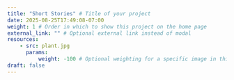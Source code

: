 ```yaml
---
title: "Short Stories" # Title of your project
date: 2025-08-25T17:49:08-07:00
weight: 1 # Order in which to show this project on the home page
external_link: "" # Optional external link instead of modal
resources:
    - src: plant.jpg
      params:
          weight: -100 # Optional weighting for a specific image in this project folder
draft: false
---
```

